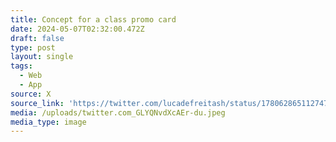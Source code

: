 ```yaml
---
title: Concept for a class promo card
date: 2024-05-07T02:32:00.472Z
draft: false
type: post
layout: single
tags:
  - Web
  - App
source: X
source_link: 'https://twitter.com/lucadefreitash/status/1780628651127476583'
media: /uploads/twitter.com_GLYQNvdXcAEr-du.jpeg
media_type: image
---
```


